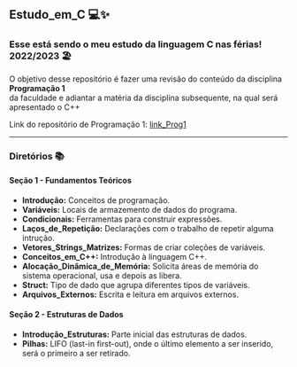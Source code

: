 ## Estudo_em_C 💻✨

### Esse está sendo o meu estudo da linguagem C nas férias! 2022/2023 🏖 <br>

O objetivo desse repositório é fazer uma revisão do conteúdo da disciplina **Programação 1** <br>
da faculdade e adiantar a matéria da disciplina subsequente, na qual será apresentado o C++

Link do repositório de Programação 1: [link_Prog1](https://github.com/luizakuze/Prog1)

---

### Diretórios 📚

#### Seção 1 - Fundamentos Teóricos
 
- **Introdução:** Conceitos de programação.
- **Variáveis:** Locais de armazemento de dados do programa.
- **Condicionais:** Ferramentas para construir expressões.
- **Laços_de_Repetição:** Declarações com o trabalho de repetir alguma intrução.
- **Vetores_Strings_Matrizes:** Formas de criar coleções de variáveis.
- **Conceitos_em_C++:** Introdução à linguagem C++.
- **Alocação_Dinâmica_de_Memória:** Solicita áreas de memória do sistema operacional, usa e depois as libera.
- **Struct:** Tipo de dado que agrupa diferentes tipos de variáveis.
- **Arquivos_Externos:** Escrita e leitura em arquivos externos.

#### Seção 2 - Estruturas de Dados
- **Introdução_Estruturas:** Parte inicial das estruturas de dados.
- **Pilhas:**  LIFO (last-in first-out), onde o último elemento a ser inserido, será o primeiro a ser retirado.
